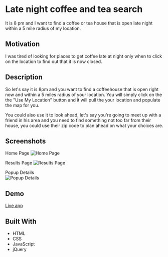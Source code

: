 # Late night coffee and tea search

It is 8 pm and I want to find a coffee or tea house that is open late night within a 5 mile radius of my location. 

## Motivation

I was tired of looking for places to get coffee late at night only when to click on the location to find out that it is now closed.

## Description 

So let's say it is 8pm and you want to find a coffeehouse that is open right now and within a 5 miles radius of your location.  You will simply click on the the "Use My Location" button and it will pull the your location and populate the map for you. 

You could also use it to look ahead, let's say you're going to meet up with a friend in his area and you need to find something not too far from their house, you could use their zip code to plan ahead on what your choices are.

## Screenshots
Home Page
![Home Page](https://github.com/rusye/Late-Night-Coffee-Tea/blob/master/screenshots/home_page_final.PNG)

Results Page
![Results Page](https://github.com/rusye/Late-Night-Coffee-Tea/blob/master/screenshots/results_page_final.PNG)

Popup Details  
![Popup Details](https://github.com/rusye/Late-Night-Coffee-Tea/blob/master/screenshots/popup_details.PNG)

## Demo

[Live app](https://rusye.github.io/Late-Night-Coffee-Tea/)


## Built With

* HTML
* CSS
* JavaScript
* jQuery
